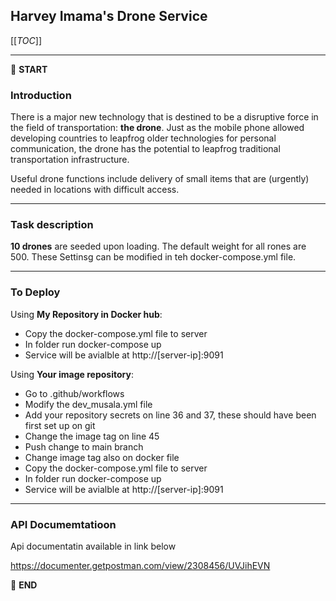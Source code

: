 ## Harvey Imama's Drone Service

[[_TOC_]]

---

:scroll: **START**


### Introduction

There is a major new technology that is destined to be a disruptive force in the field of transportation: **the drone**. Just as the mobile phone allowed developing countries to leapfrog older technologies for personal communication, the drone has the potential to leapfrog traditional transportation infrastructure.

Useful drone functions include delivery of small items that are (urgently) needed in locations with difficult access.

---

### Task description

 **10 drones** are seeded upon loading. The default weight for all rones are 500. These Settinsg can be modified in teh docker-compose.yml file.

---

### To Deploy

Using **My Repository in Docker hub**:
- Copy the docker-compose.yml file to server
- In folder run docker-compose up
- Service will be avialble at http://[server-ip]:9091 

Using **Your image repository**:
- Go to .github/workflows 
- Modify the dev_musala.yml file
- Add your repository secrets on line 36 and 37, these should have been first set up on git
- Change the image tag on line 45
- Push change to main branch 
- Change image tag also on docker file
- Copy the docker-compose.yml file to server
- In folder run docker-compose up
- Service will be avialble at http://[server-ip]:9091 
 
---

### API Documemtatioon 

Api documentatin available in link below

https://documenter.getpostman.com/view/2308456/UVJihEVN

:scroll: **END** 
